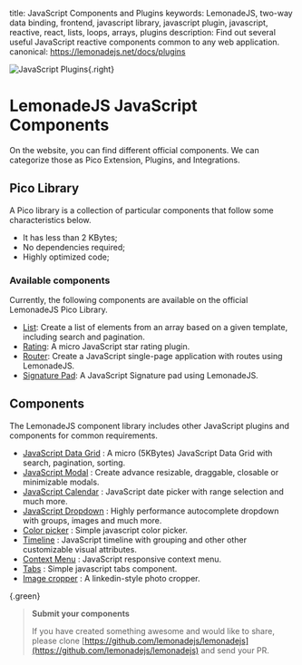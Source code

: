 title: JavaScript Components and Plugins
keywords: LemonadeJS, two-way data binding, frontend, javascript library, javascript plugin, javascript, reactive, react, lists, loops, arrays, plugins
description: Find out several useful JavaScript reactive components common to any web application.
canonical: https://lemonadejs.net/docs/plugins

![JavaScript Plugins](img/library.jpg){.right}

LemonadeJS JavaScript Components
====================

On the website, you can find different official components. We can categorize those as Pico Extension, Plugins, and Integrations.


Pico Library
------------

A Pico library is a collection of particular components that follow some characteristics below.

*   It has less than 2 KBytes;
*   No dependencies required;
*   Highly optimized code;



### Available components

Currently, the following components are available on the official LemonadeJS Pico Library.

*   [List](/docs/plugins/list): Create a list of elements from an array based on a given template, including search and pagination.
*   [Rating](/docs/plugins/rating): A micro JavaScript star rating plugin.
*   [Router](/docs/plugins/router): Create a JavaScript single-page application with routes using LemonadeJS.
*   [Signature Pad](/docs/plugins/signature): A JavaScript Signature pad using LemonadeJS.



Components
----------

The LemonadeJS component library includes other JavaScript plugins and components for common requirements.

* [JavaScript Data Grid](/docs/plugins/data-grid) : A micro (5KBytes) JavaScript Data Grid with search, pagination, sorting.
* [JavaScript Modal](/docs/plugins/modal) : Create advance resizable, draggable, closable or minimizable modals. 
* [JavaScript Calendar](/docs/plugins/calendar) : JavaScript date picker with range selection and much more.
* [JavaScript Dropdown](/docs/plugins/dropdown) : Highly performance autocomplete dropdown with groups, images and much more.
* [Color picker](/docs/plugins/color-picker) : Simple javascript color picker.
* [Timeline](/docs/plugins/timeline) : JavaScript timeline with grouping and other other customizable visual attributes.  
* [Context Menu](/docs/plugins/context-menu) : JavaScript responsive context menu.
* [Tabs](/docs/plugins/tabs) : Simple javascript tabs component.
* [Image cropper](/docs/plugins/image-cropper) : A linkedin-style photo cropper.



{.green}
> **Submit your components**
>
> If you have created something awesome and would like to share, please clone [https://github.com/lemonadejs/lemonadejs](https://github.com/lemonadejs/lemonadejs) and send your PR.
 
